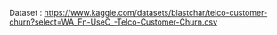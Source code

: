 Dataset : https://www.kaggle.com/datasets/blastchar/telco-customer-churn?select=WA_Fn-UseC_-Telco-Customer-Churn.csv